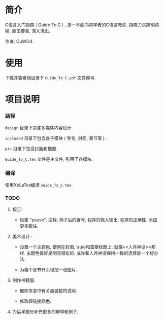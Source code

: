 # 简介

C语言入门指南 ( Guide To C ) , 是一本面向初学者的C语言教程. 指南力求简明清晰, 直击要害, 深入浅出.

作者: CuWO4.

# 使用

下载并查看根目录下 `Guide_To_C.pdf` 文件即可.

# 项目说明

### 路径

`design` 目录下包含多媒体内容设计.

`included` 目录下包含各子模块 ( 导言, 封面, 章节等 ) .

`pic` 目录下包含封面和插图.

`Guide_To_C.tex` 文件是主文件, 引用了各模块.

### 编译

使用XeLaTex编译 `Guide_To_C.tex`.

### TODO

1. 校订:
 
    * 检查 "pause", 注释, 例子后的冒号, 程序的输入输出, 程序的正确性. 添加更多脚注.

2. 美术设计 : 

    * 设置一个主题色, 使用在封面, \rule和篇章标题上, 就像<<人月神话>>那样. 主题色最好是明亮轻松的. 或许和人月神话保持一致的选择是一个好办法. 
 
    * 为每个章节开头增加一张图片.

3. 制作书籍版:

    * 删除序言中有关超链接的说明.

    * 修改超链接颜色.

4. 为后半部分补充更多的解释和例子.